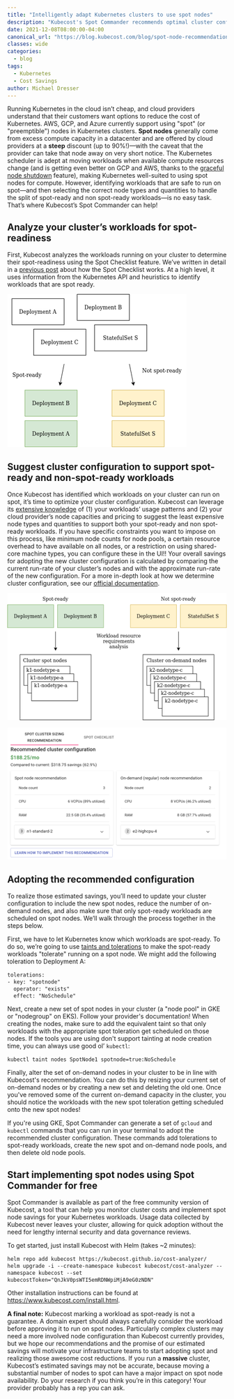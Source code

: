 ```yaml
---
title: "Intelligently adapt Kubernetes clusters to use spot nodes"
description: "Kubecost's Spot Commander recommends optimal cluster configurations, letting Kubernetes users take advantage of spot node savings."
date: 2021-12-08T08:00:00-04:00
canonical_url: "https://blog.kubecost.com/blog/spot-node-recommendations"
classes: wide
categories:
  - blog
tags:
  - Kubernetes
  - Cost Savings
author: Michael Dresser
---
```


Running Kubernetes in the cloud isn’t cheap, and cloud providers understand that their customers want options to reduce the cost of Kubernetes. AWS, GCP, and Azure currently support using "spot" (or "preemptible") nodes in Kubernetes clusters. **Spot nodes** generally come from excess compute capacity in a datacenter and are offered by cloud providers at a **steep** discount (up to 90%!)—with the caveat that the provider can take that node away on very short notice. The Kubernetes scheduler is adept at moving workloads when available compute resources change (and is getting even better on GCP and AWS, thanks to the [graceful node shutdown](https://kubernetes.io/docs/concepts/architecture/nodes/#graceful-node-shutdown) feature), making Kubernetes well-suited to using spot nodes for compute. However, identifying workloads that are safe to run on spot—and then selecting the correct node types and quantities to handle the split of spot-ready and non spot-ready workloads—is no easy task. That’s where Kubecost’s Spot Commander can help!

## Analyze your cluster’s workloads for spot-readiness

First, Kubecost analyzes the workloads running on your cluster to determine their spot-readiness using the Spot Checklist feature. We’ve written in detail in a [previous post](https://blog.kubecost.com/blog/spot-readiness/) about how the Spot Checklist works. At a high level, it uses information from the Kubernetes API and heuristics to identify workloads that are spot ready.

![diagram of splitting workloads by readiness](assets/images/2021-12-08-spot-cluster-sizing/workloadanalysis.png)

## Suggest cluster configuration to support spot-ready and non-spot-ready workloads

Once Kubecost has identified which workloads on your cluster can run on spot, it’s time to optimize your cluster configuration. Kubecost can leverage its [extensive knowledge](https://github.com/kubecost/docs/blob/master/allocation.md) of (1) your workloads’ usage patterns and (2) your cloud provider’s node capacities and pricing to suggest the least expensive node types and quantities to support both your spot-ready and non spot-ready workloads. If you have specific constraints you want to impose on this process, like minimum node counts for node pools, a certain resource overhead to have available on all nodes, or a restriction on using shared-core machine types, you can configure these in the UI!! Your overall savings for adopting the new cluster configuration is calculated by comparing the current run-rate of your cluster’s nodes and with the approximate run-rate of the new configuration. For a more in-depth look at how we determine cluster configuration, see our [official documentation](https://guide.kubecost.com/hc/en-us/articles/4412353032599-Spot-Cluster-Sizing).

![diagram of new node configuration](assets/images/2021-12-08-spot-cluster-sizing/newnodeconfiguration.png)

![screenshot of spot cluster sizing web UI](assets/images/2021-12-08-spot-cluster-sizing/web-ui-screenshot.png)

## Adopting the recommended configuration

To realize those estimated savings, you’ll need to update your cluster configuration to include the new spot nodes, reduce the number of on-demand nodes, and also make sure that only spot-ready workloads are scheduled on spot nodes. We’ll walk through the process together in the steps below.

First, we have to let Kubernetes know which workloads are spot-ready. To do so, we’re going to use [taints and tolerations](https://kubernetes.io/docs/concepts/scheduling-eviction/taint-and-toleration/) to make the spot-ready workloads "tolerate" running on a spot node. We might add the following toleration to Deployment A:

```
tolerations: 
- key: "spotnode"
  operator: "exists"
  effect: "NoSchedule"
```

Next, create a new set of spot nodes in your cluster (a "node pool" in GKE or "nodegroup" on EKS). Follow your provider's documentation! When creating the nodes, make sure to add the equivalent taint so that only workloads with the appropriate spot toleration get scheduled on those nodes. If the tools you are using don't support tainting at node creation time, you can always use good ol’ `kubectl`:

```
kubectl taint nodes SpotNode1 spotnode=true:NoSchedule
```

Finally, alter the set of on-demand nodes in your cluster to be in line with Kubecost's recommendation. You can do this by resizing your current set of on-demand nodes or by creating a new set and deleting the old one. Once you've removed some of the current on-demand capacity in the cluster, you should notice the workloads with the new spot toleration getting scheduled onto the new spot nodes!

If you're using GKE, Spot Commander can generate a set of `gcloud` and `kubectl` commands that you can run in your terminal to adopt the recommended cluster configuration. These commands add tolerations to spot-ready workloads, create the new spot and on-demand node pools, and then delete old node pools.

## Start implementing spot nodes using Spot Commander for free

Spot Commander is available as part of the free community version of Kubecost, a tool that can help you monitor cluster costs and implement spot node savings for your Kubernetes workloads. Usage data collected by Kubecost never leaves your cluster, allowing for quick adoption without the need for lengthy internal security and data governance reviews.

To get started, just install Kubecost with Helm (takes ~2 minutes):

```
helm repo add kubecost https://kubecost.github.io/cost-analyzer/
helm upgrade -i --create-namespace kubecost kubecost/cost-analyzer --namespace kubecost --set kubecostToken="QnJkV0psWTI5emRDNWpiMjA9eG0zNDN"
```

Other installation instructions can be found at https://www.kubecost.com/install.html.

**A final note:** Kubecost marking a workload as spot-ready is not a guarantee. A domain expert should always carefully consider the workload before approving it to run on spot nodes. Particularly complex clusters may need a more involved node configuration than Kubecost currently provides, but we hope our recommendations and the promise of our estimated savings will motivate your infrastructure teams to start adopting spot and realizing those awesome cost reductions. If you run a **massive** cluster, Kubecost’s estimated savings may not be accurate, because moving a substantial number of nodes to spot can have a major impact on spot node availability. Do your research if you think you’re in this category! Your provider probably has a rep you can ask.

